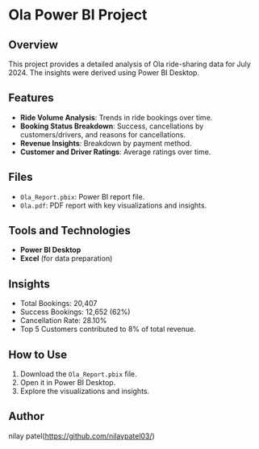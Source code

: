 # Ola Power BI Project

## Overview
This project provides a detailed analysis of Ola ride-sharing data for July 2024. The insights were derived using Power BI Desktop.

## Features
- **Ride Volume Analysis**: Trends in ride bookings over time.
- **Booking Status Breakdown**: Success, cancellations by customers/drivers, and reasons for cancellations.
- **Revenue Insights**: Breakdown by payment method.
- **Customer and Driver Ratings**: Average ratings over time.

## Files
- `Ola_Report.pbix`: Power BI report file.
- `Ola.pdf`: PDF report with key visualizations and insights.

## Tools and Technologies
- **Power BI Desktop**
- **Excel** (for data preparation)

## Insights
- Total Bookings: 20,407
- Success Bookings: 12,652 (62%)
- Cancellation Rate: 28.10%
- Top 5 Customers contributed to 8% of total revenue.

## How to Use
1. Download the `Ola_Report.pbix` file.
2. Open it in Power BI Desktop.
3. Explore the visualizations and insights.

## Author
nilay patel(https://github.com/nilaypatel03/)
